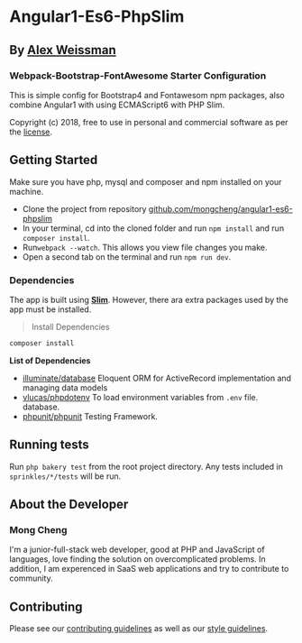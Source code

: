 # Angular1-Es6-PhpSlim

## By [Alex Weissman](https://github.com/mongcheng)

### Webpack-Bootstrap-FontAwesome Starter Configuration
This is simple config for Bootstrap4 and Fontawesom npm packages, also combine Angular1 with using ECMAScript6 with PHP Slim. 

Copyright (c) 2018, free to use in personal and commercial software as per the [license](LICENSE.md).

## Getting Started
Make sure you have php, mysql and composer and npm installed on your machine.
- Clone the project from repository [github.com/mongcheng/angular1-es6-phpslim](https://github.com/mongcheng/angular1-es6-phpslim)
- In your terminal, cd into the cloned folder and run `npm install` and run `composer install`.
- Run`webpack --watch`. This allows you view file changes you make.
- Open a second tab on the terminal and run `npm run dev`.

### Dependencies 
The app is built using **[Slim](https://www.slimframework.com/)**. However, there ara extra packages used by the app must be installed.
> Install Dependencies
```bash
composer install
```
**List of Dependencies**
- [illuminate/database](https://laravel.com/docs/5.5/eloquent) Eloquent ORM for ActiveRecord implementation and managing data models
- [vlucas/phpdotenv](https://github.com/vlucas/phpdotenv) To load environment variables from `.env` file.
database.
- [phpunit/phpunit](https://phpunit.de/) Testing Framework.

## Running tests

Run `php bakery test` from the root project directory. Any tests included in `sprinkles/*/tests` will be run.

## About the Developer

### Mong Cheng

I'm a junior-full-stack web developer, good at PHP and JavaScript of languages, love finding the solution on overcomplicated problems. In addition, I am experenced in SaaS web applications and try to contribute to community.

## Contributing

Please see our [contributing guidelines](.github/CONTRIBUTING.md) as well as our [style guidelines](STYLE-GUIDE.md).
